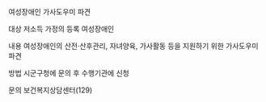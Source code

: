 여성장애인 가사도우미 파견

대상
저소득 가정의 등록 여성장애인 

내용
여성장애인의 산전·산후관리, 자녀양육, 가사활동 등을 지원하기 위한 가사도우미 파견

방법
시군구청에 문의 후 수행기관에 신청

문의
보건복지상담센터(129)